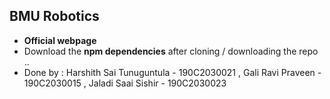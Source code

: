 ## BMU Robotics
* **Official webpage**
* Download the **npm dependencies** after cloning / downloading the repo ..
* Done by : Harshith Sai Tunuguntula - 190C2030021 , Gali Ravi Praveen - 190C2030015 , Jaladi Saai Sishir - 190C2030023
